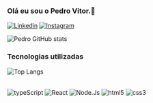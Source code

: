 
### Olá eu sou o Pedro Vitor.👋

[![Linkedin](https://img.shields.io/badge/LinkedIn-0077B5?style=for-the-badge&logo=linkedin&logoColor=white)](https://www.linkedin.com/in/pedro-vitor-gouveia-do-carmo-310596249/)
[![Instagram](https://img.shields.io/badge/Instagram-E4405F?style=for-the-badge&logo=instagram&logoColor=white)](https://www.instagram.com/pedrovitor.3/)


![Pedro GitHub stats](https://github-readme-stats.vercel.app/api?username=Pedrovitor3&show_icons=true&theme=dracula)

### Tecnologias utilizadas
![Top Langs](https://github-readme-stats.vercel.app/api/top-langs/?username=Pedrovitor3&layout=compact)

<div style="display: inline_block"> 
  <br/>
  <img align="center" alt="typeScript" src="https://img.shields.io/badge/TypeScript-007ACC?style=for-the-badge&logo=typescript&logoColor=white" />
  <img align="center" alt="React" src="https://img.shields.io/badge/React-20232A?style=for-the-badge&logo=react&logoColor=61DAFB" />
  <img align="center" alt="Node.Js" src="https://img.shields.io/badge/Node.js-43853D?style=for-the-badge&logo=node.js&logoColor=white" />
  <img align="center" alt="html5" src="https://img.shields.io/badge/HTML5-E34F26?style=for-the-badge&logo=html5&logoColor=white" />
  <img align="center" alt="css3" src="https://img.shields.io/badge/CSS3-1572B6?style=for-the-badge&logo=css3&logoColor=white" />
</div> <br/>


